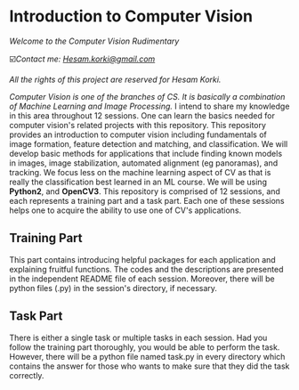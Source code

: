 # **Introduction to Computer Vision**

*Welcome to the Computer Vision Rudimentary*

☑️*Contact me: Hesam.korki@gmail.com*

*All the rights of this project are reserved for Hesam Korki.*

*Computer Vision is one of the branches of CS. It is basically a combination of Machine Learning and Image Processing.*
I intend to share my knowledge in this area throughout 12 sessions. One can learn the basics needed for computer vision's related projects with this repository.
This repository provides an introduction to computer vision including fundamentals of image formation, feature detection and matching, and classification. We will develop basic methods for applications that include finding known models in images, image stabilization, automated alignment (eg panoramas), and tracking. We focus less on the machine learning aspect of CV as that is really the classification best learned in an ML course.
We will be using **Python2**, and **OpenCV3**.
This repository is comprised of 12 sessions, and each represents a training part and a task part.
Each one of these sessions helps one to acquire the ability to use one of CV's applications.

## **Training Part**

This part contains introducing helpful packages for each application and explaining fruitful functions.
The codes and the descriptions are presented in the independent README file of each session. Moreover, there will be python files (.py) in the session's directory, if necessary.

## **Task Part**

There is either a single task or multiple tasks in each session. Had you follow the training part thoroughly, you would be able to perform the task. However, there will be a python file named task.py in every directory which contains the answer for those who wants to make sure that they did the task correctly.

